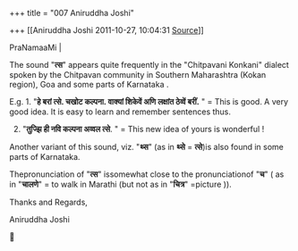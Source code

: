 +++
title = "007 Aniruddha Joshi"

+++
[[Aniruddha Joshi	2011-10-27, 10:04:31 [Source](https://groups.google.com/g/samskrita/c/wwvyPSS6uJI)]]



PraNamaaMi \|



The sound "**त्स**" appears quite frequently in the "Chitpavani Konkani" dialect spoken by the Chitpavan community in Southern Maharashtra (Kokan region), Goa and some parts of Karnataka .



E.g. 1. "**हे बरां त्से. चखोट कल्पना. वाक्यां शिकेवें अणि लक्षांत ठेव्वें बरीं.** " = This is good. A very good idea. It is easy to learn and remember sentences thus.

 2. "**तुज्झि ही नवि कल्पना अव्वल त्से**. " = This new idea of yours is wonderful !



Another variant of this sound, viz. "**थ्स**" (as in **थ्से** = **त्से**)is also found in some parts of Karnataka.



Thepronunciation of "**त्स**" issomewhat close to the pronunciationof "**च**" ( as in "**चालणे**" = to walk in Marathi (but not as in "**चित्र**" =picture )).



Thanks and Regards,



Aniruddha Joshi  
  
  




